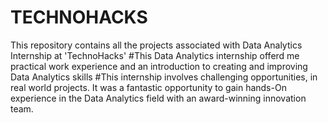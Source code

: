 # TECHNOHACKS

This repository contains all the projects associated with Data Analytics Internship at 'TechnoHacks' 
#This Data Analytics internship offerd me practical work experience and an introduction to creating and improving Data Analytics skills 
#This internship involves challenging opportunities, in real world projects. It was a fantastic opportunity to gain hands-On experience in the Data Analytics field with an award-winning innovation team.

